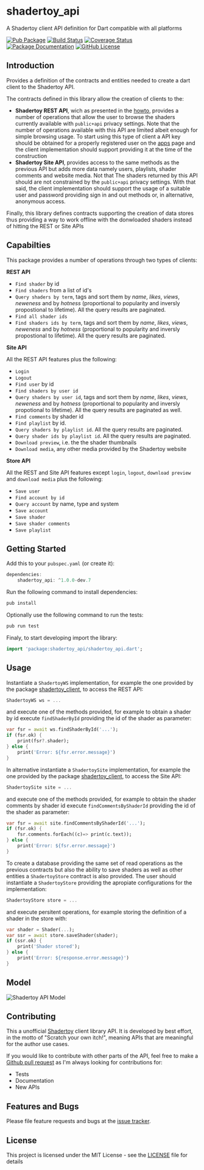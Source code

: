 # shadertoy_api
A Shadertoy client API definition for Dart compatible with all platforms

[![Pub Package](https://img.shields.io/pub/v/shadertoy_api.svg?style=flat-square)](https://pub.dartlang.org/packages/shadertoy_api)
[![Build Status](https://github.com/ivoleitao/shadertoy_api/workflows/build/badge.svg)](https://github.com/ivoleitao/shadertoy_api/actions)
[![Coverage Status](https://codecov.io/gh/ivoleitao/shadertoy_api/graph/badge.svg)](https://codecov.io/gh/ivoleitao/shadertoy_api)
[![Package Documentation](https://img.shields.io/badge/doc-shadertoy_api-blue.svg)](https://www.dartdocs.org/documentation/shadertoy_api/latest)
[![GitHub License](https://img.shields.io/badge/license-MIT-yellow.svg)](https://opensource.org/licenses/MIT)

## Introduction

Provides a definition of the contracts and entities needed to create a dart client to the Shadertoy API.

The contracts defined in this library allow the creation of clients to the:
* **Shadertoy REST API**, wich as presented in the [howto](https://www.shadertoy.com/howto#q2), provides a number of operations that allow the user to browse the shaders currently available with `public+api` privacy settings. Note that the number of operations available with this API are limited albeit enough for simple browsing usage. To start using this type of client a API key should be obtained for a properly registered user on the [apps](https://www.shadertoy.com/myapps) page and the client implementation should support providing it at the time of the construction
* **Shadertoy Site API**, provides access to the same methods as the previous API but adds more data namely users, playlists, shader comments and website media. Not that The shaders returned by this API should are not constrained by the `public+api` privacy settings. With that said, the client implementation should support the usage of a suitable user and password providing sign in and out methods or, in alternative, anonymous access.

Finally, this library defines contracts supporting the creation of data stores thus providing a way to work offline with the donwloaded shaders instead of hitting the REST or Site APIs

## Capabilties

This package provides a number of operations through two types of clients:

**REST API**

* `Find shader` by id
* `Find shaders` from a list of id's
* `Query shaders by term`, tags and sort them by *name*, *likes*, *views*, *neweness* and by *hotness* (proportional to popularity and inversly propostional to lifetime). All the query results are paginated.
* `Find all shader ids`
* `Find shaders ids by term`, tags and sort them by *name*, *likes*, *views*, *neweness* and by *hotness* (proportional to popularity and inversly propostional to lifetime). All the query results are paginated.

**Site API**

All the REST API features plus the following:
* `Login`
* `Logout`
* `Find user` by id
* `Find shaders by user id`
* `Query shaders by user id`, tags and sort them by *name*, *likes*, *views*, *neweness* and by *hotness* (proportional to popularity and inversly propotional to lifetime). All the query results are paginated as well.
* `Find comments` by shader id
* `Find playlist` by id.
* `Query shaders by playlist id`. All the query results are paginated.
* `Query shader ids by playlist id`. All the query results are paginated. 
* `Download preview`, i.e. the the shader thumbnails
* `Download media`, any other media provided by the Shadertoy website

**Store API**

All the REST and Site API features except `login`, `logout`, `download preview` and `download media` plus the following:
* `Save user`
* `Find account by id`
* `Query account` by name, type and system
* `Save account`
* `Save shader`
* `Save shader comments`
* `Save playlist`

## Getting Started

Add this to your `pubspec.yaml` (or create it):

```dart
dependencies:
    shadertoy_api: ^1.0.0-dev.7
```

Run the following command to install dependencies:

```dart
pub install
```

Optionally use the following command to run the tests:

```dart
pub run test
```

Finaly, to start developing import the library:

```dart
import 'package:shadertoy_api/shadertoy_api.dart';
```

## Usage

Instantiate a `ShadertoyWS` implementation, for example the one provided by the package [shadertoy_client](https://pub.dev/packages/shadertoy_client), to access the REST API:

```dart
ShadertoyWS ws = ...
```
and execute one of the methods provided, for example to obtain a shader by id execute `findShaderById` providing the id of the shader as parameter:

```dart
var fsr = await ws.findShaderById('...');
if (fsr.ok) {
    print(fsr?.shader);
} else {
    print('Error: ${fsr.error.message}')
}
```
In alternative instantiate a `ShadertoySite` implementation, for example the one provided by the package [shadertoy_client](https://pub.dev/packages/shadertoy_client), to access the Site API:
```dart
ShadertoySite site = ...
```
and execute one of the methods provided, for example to obtain the shader comments by shader id execute `findCommentsByShaderId` providing the id of the shader as parameter:

```dart
var fsr = await site.findCommentsByShaderId('...');
if (fsr.ok) {
    fsr.comments.forEach((c)=> print(c.text));
} else {
    print('Error: ${fsr.error.message}')
}
```

To create a database providing the same set of read operations as the previous contracts but also the ability to save shaders as well as other entities a `ShadertoyStore` contract is also provided. The user should instantiate a `ShadertoyStore` providing the apropiate configurations for the implementation:

```dart
ShadertoyStore store = ...
```

and execute persitent operations, for example storing the definition of a shader in the store with:

```dart
var shader = Shader(...);
var ssr = await store.saveShader(shader);
if (ssr.ok) {
    print('Shader stored');
} else {
    print('Error: ${response.error.message}')
}
```

## Model

![Shadertoy API Model](extras/media/model.png?raw=true)

## Contributing

This a unofficial [Shadertoy](https://www.shadertoy.com) client library API. It is developed by best effort, in the motto of "Scratch your own itch!", meaning APIs that are meaningful for the author use cases.

If you would like to contribute with other parts of the API, feel free to make a [Github pull request](https://github.com/ivoleitao/shadertoy_api/pulls) as I'm always looking for contributions for:
* Tests
* Documentation
* New APIs

## Features and Bugs

Please file feature requests and bugs at the [issue tracker][tracker].

[tracker]: http://github.com/ivoleitao/shadertoy_api/issues/new

## License

This project is licensed under the MIT License - see the [LICENSE](LICENSE) file for details
